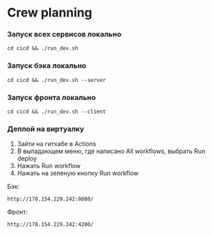 # Crew planning

### Запуск всех сервисов локально
```
cd cicd && ./run_dev.sh
```

### Запуск бэка локально
```
cd cicd && ./run_dev.sh --server
```

### Запуск фронта локально
```
cd cicd && ./run_dev.sh --client
```

### Деплой на виртуалку
1. Зайти на гитхабе в Actions
2. В выпадающем меню, где написано All workflows, выбрать Run deploy
3. Нажать Run workflow
4. Нажать на зеленую кнопку Run workflow

Бэк:
```
http://178.154.229.242:8080/
```

Фронт:
```
http://178.154.229.242:4200/
```
